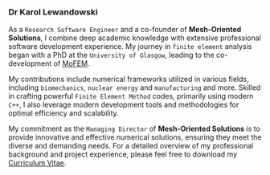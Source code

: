 ### **Dr Karol Lewandowski**

<!-- I am a Research Associate and a member of EPSRC-supported Glasgow Computational Engineering Centre ([GCEC](https://www.gla.ac.uk/research/az/gcec/)). Currently, I am working as PDRA in an [EPSRC project](https://gow.epsrc.ukri.org/NGBOViewGrant.aspx?GrantRef=EP/T008415/1) on predictive modelling of Incremental Cold Flow Forming (ICFF).

My PhD project, supported by [Lord Kelvin and Adam Smith Scholarship](https://www.gla.ac.uk/research/ourresearchenvironment/prs/kelvinsmith/previouslyawardedkelvinsmithphdscholarships/201415projects/#d.en.359938,investigationoftheboneadaptationandfractureinthethirdmetacarpal(mciii)boneofthoroughbredracehorses-karollewandowski(lkasphdcandidate)), was focused on computational methods to predict and prevent musculoskeletal injury and fatality in the Thoroughbred racehorse. 

My main interests are: `computational mechanics`, `additive manufacturing` technology, `virtual and augmented reality` scientific visualisation and sustainable `research code development` (mostly `C++`). 

I am a senior developer of finite element library at the [MoFEM](https://mofem.eng.gla.ac.uk/) team. -->


As a `Research Software Engineer` and a co-founder of **Mesh-Oriented Solutions**, I combine deep academic knowledge with extensive professional software development experience. My journey in `finite element` analysis began with a PhD at the `University of Glasgow`, leading to the co-development of [MoFEM](https://mofem.eng.gla.ac.uk).

My contributions include numerical frameworks utilized in various fields, including `biomechanics`, `nuclear energy` and `manufacturing` and more. Skilled in crafting powerful `Finite Element Method` codes, primarily using modern `C++`, I also leverage modern development tools and methodologies for optimal efficiency and scalability.

My commitment as the `Managing Director` of **Mesh-Oriented Solutions** is to provide innovative and effective numerical solutions, ensuring they meet the diverse and demanding needs. For a detailed overview of my professional background and project experience, please feel free to download my [Curriculum Vitae](/assets/pdf/Lewandowski_CVs.pdf).